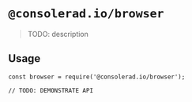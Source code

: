 # `@consolerad.io/browser`

> TODO: description

## Usage

```
const browser = require('@consolerad.io/browser');

// TODO: DEMONSTRATE API
```
